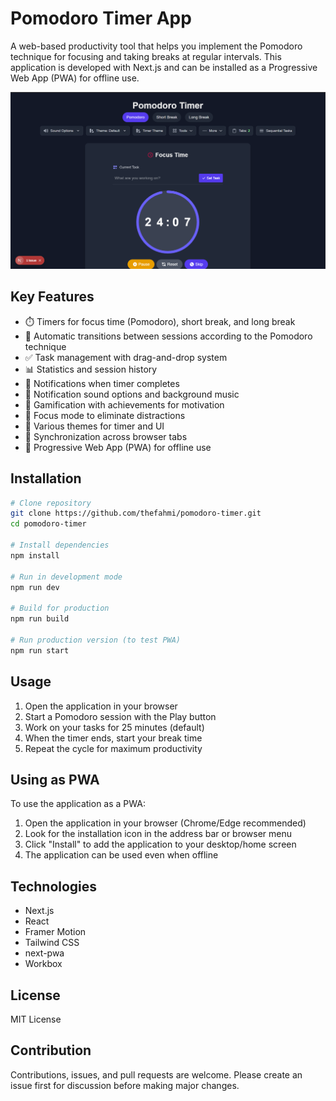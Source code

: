 # Pomodoro Timer App

A web-based productivity tool that helps you implement the Pomodoro technique for focusing and taking breaks at regular intervals. This application is developed with Next.js and can be installed as a Progressive Web App (PWA) for offline use.

![Pomodoro Timer](public/screenshots/screenshot1.png)

## Key Features

- ⏱️ Timers for focus time (Pomodoro), short break, and long break
- 🔄 Automatic transitions between sessions according to the Pomodoro technique
- ✅ Task management with drag-and-drop system
- 📊 Statistics and session history
- 🔔 Notifications when timer completes
- 🎵 Notification sound options and background music
- 🎯 Gamification with achievements for motivation
- 🌙 Focus mode to eliminate distractions
- 🎨 Various themes for timer and UI
- 🔄 Synchronization across browser tabs
- 📱 Progressive Web App (PWA) for offline use

## Installation

```bash
# Clone repository
git clone https://github.com/thefahmi/pomodoro-timer.git
cd pomodoro-timer

# Install dependencies
npm install

# Run in development mode
npm run dev

# Build for production
npm run build

# Run production version (to test PWA)
npm run start
```

## Usage

1. Open the application in your browser
2. Start a Pomodoro session with the Play button
3. Work on your tasks for 25 minutes (default)
4. When the timer ends, start your break time
5. Repeat the cycle for maximum productivity

## Using as PWA

To use the application as a PWA:

1. Open the application in your browser (Chrome/Edge recommended)
2. Look for the installation icon in the address bar or browser menu
3. Click "Install" to add the application to your desktop/home screen
4. The application can be used even when offline

## Technologies

- Next.js
- React
- Framer Motion
- Tailwind CSS
- next-pwa
- Workbox

## License

MIT License

## Contribution

Contributions, issues, and pull requests are welcome. Please create an issue first for discussion before making major changes.
